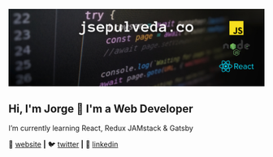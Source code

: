 [![bg][banner]][website]

## Hi, I'm Jorge 👋 I'm a Web Developer

I’m currently learning React, Redux JAMstack & Gatsby

🏡 [website][website] **|** 
🐦 [twitter][twitter] **|** 
👔 [linkedin][linkedin]

[banner]: https://raw.githubusercontent.com/jsepulvedaco/jsepulvedaco/master/banner.png
[website]: https://jsepulveda.co
[twitter]: https://twitter.com/jsepulvedaco
[linkedin]: https://linkedin.com/in/jsepulvedaco

